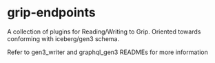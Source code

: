# grip-endpoints
A collection of plugins for Reading/Writing to Grip. Oriented towards conforming with iceberg/gen3 schema.

Refer to gen3_writer and graphql_gen3 READMEs for more information